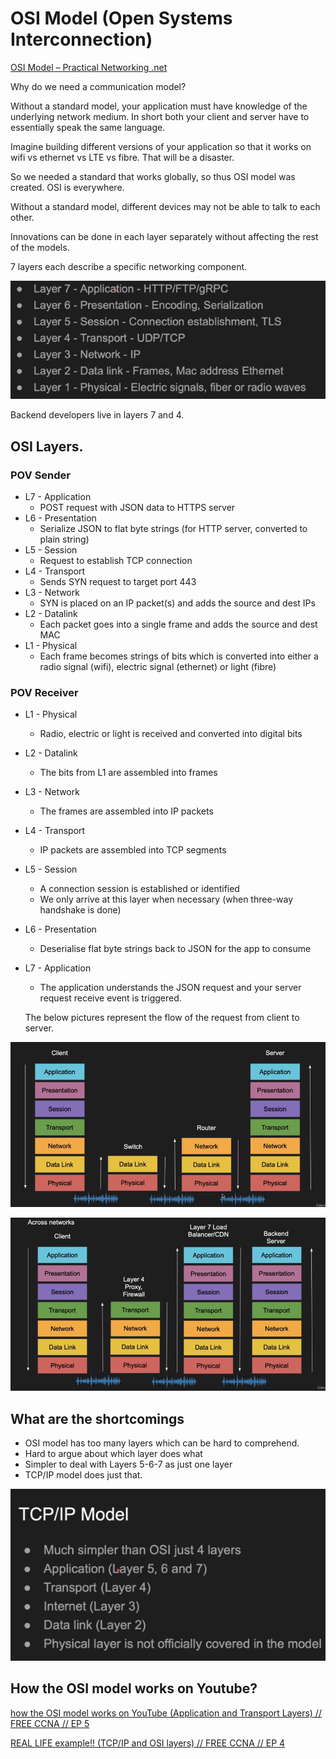 # OSI Model (Open Systems Interconnection)

[OSI Model – Practical Networking .net](https://www.practicalnetworking.net/series/packet-traveling/osi-model/)

Why do we need a communication model?

Without a standard model, your application must have knowledge of the underlying network medium. In short both your client and server have to essentially speak the same language. 

Imagine building different versions of your application so that it works on wifi vs ethernet vs LTE vs fibre. That will be a disaster. 

So we needed a standard that works globally, so thus OSI model was created. OSI is everywhere. 

Without a standard model, different devices may not be able to talk to each other.

Innovations can be done in each layer separately without affecting the rest of the models. 

7 layers each describe a specific networking component.

![Untitled](OSI%20Model%20(Open%20Systems%20Interconnection)%20508ed37a5806493d81e4114eb52fc76d/Untitled.png)

Backend developers live in layers 7 and 4. 

## OSI Layers.

### POV Sender

- L7 - Application
    - POST request with JSON data to HTTPS server
- L6 - Presentation
    - Serialize JSON to flat byte strings (for HTTP server, converted to plain string)
- L5 - Session
    - Request to establish TCP connection
- L4 - Transport
    - Sends SYN request to target port 443
- L3 - Network
    - SYN is placed on an IP packet(s) and adds the source and dest IPs
- L2 - Datalink
    - Each packet goes into a single frame and adds the source and dest MAC
- L1 - Physical
    - Each frame becomes strings of bits which is converted into either a radio signal (wifi), electric signal (ethernet) or light (fibre)

 

### POV Receiver

- L1 - Physical
    - Radio, electric or light is received and converted into digital bits
- L2 - Datalink
    - The bits from L1 are assembled into frames
- L3 - Network
    - The frames are assembled into IP packets
- L4 - Transport
    - IP packets are assembled into TCP segments
- L5 - Session
    - A connection session is established or identified
    - We only arrive at this layer when necessary (when three-way handshake is done)
- L6 - Presentation
    - Deserialise flat byte strings back to JSON for the app to consume
- L7 - Application
    - The application understands the JSON request and your server request receive event is triggered.
    
    The below pictures represent the flow of the request from client to server. 
    

![Untitled](OSI%20Model%20(Open%20Systems%20Interconnection)%20508ed37a5806493d81e4114eb52fc76d/Untitled%201.png)

![Untitled](OSI%20Model%20(Open%20Systems%20Interconnection)%20508ed37a5806493d81e4114eb52fc76d/Untitled%202.png)

## What are the shortcomings

- OSI model has too many layers which can be hard to comprehend.
- Hard to argue about which layer does what
- Simpler to deal with Layers 5-6-7 as just one layer
- TCP/IP model does just that.

![Untitled](OSI%20Model%20(Open%20Systems%20Interconnection)%20508ed37a5806493d81e4114eb52fc76d/Untitled%203.png)

## How the OSI model works on Youtube?

[how the OSI model works on YouTube (Application and Transport Layers) // FREE CCNA // EP 5](https://www.youtube.com/watch?v=oIRkXulqJA4)

[REAL LIFE example!! (TCP/IP and OSI layers) // FREE CCNA // EP 4](https://www.youtube.com/watch?v=3kfO61Mensg)